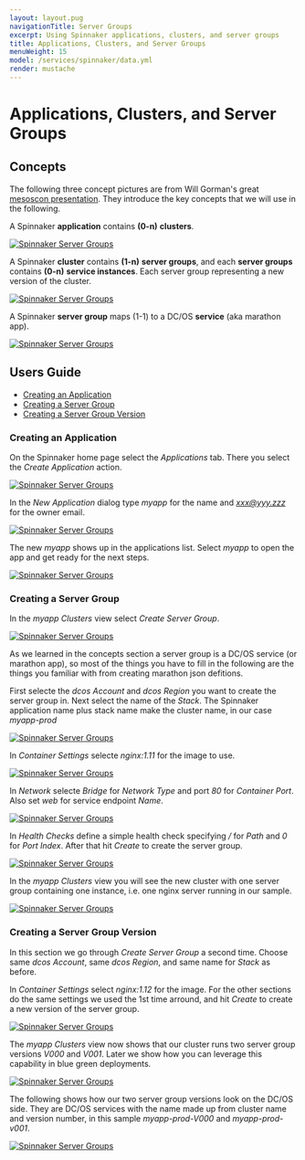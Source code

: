 ```yaml
---
layout: layout.pug
navigationTitle: Server Groups
excerpt: Using Spinnaker applications, clusters, and server groups
title: Applications, Clusters, and Server Groups
menuWeight: 15
model: /services/spinnaker/data.yml
render: mustache
---
```


# Applications, Clusters, and Server Groups

## Concepts

The following three concept pictures are from Will Gorman's great [mesoscon presentation](
http://events.linuxfoundation.org/sites/events/files/slides/Continuous%20Delivery%20for%20DC%3AOS%20%20with%20Spinnaker.pdf). They introduce the key concepts that we will use in the following.

A Spinnaker **application** contains **(0-n)** **clusters**.

[<img src="/services/spinnaker/0.3.0-1.9.2/img/acs-c01.png" alt="Spinnaker Server Groups"/>](/services/spinnaker/0.3.0-1.9.2/img/acs-c01.png)

A Spinnaker **cluster** contains **(1-n)** **server groups**, and each **server groups** contains **(0-n)** **service instances**. Each server group representing a new version of the cluster.

[<img src="/services/spinnaker/0.3.0-1.9.2/img/acs-c02.png" alt="Spinnaker Server Groups"/>](/services/spinnaker/0.3.0-1.9.2/img/acs-c02.png)

A Spinnaker **server group** maps (1-1) to a DC/OS **service** (aka marathon app).

[<img src="/services/spinnaker/0.3.0-1.9.2/img/acs-c03.png" alt="Spinnaker Server Groups"/>](/services/spinnaker/0.3.0-1.9.2/img/acs-c03.png)


## Users Guide

* [Creating an Application](#creating-an-application)
* [Creating a Server Group](#creating-a-server-group)
* [Creating a Server Group Version](#creating-a-new-server-group-version)


### Creating an Application

On the Spinnaker home page select the *Applications* tab. There you select the *Create Application* action.

[<img src="/services/spinnaker/0.3.0-1.9.2/img/acs01.png" alt="Spinnaker Server Groups"/>](/services/spinnaker/0.3.0-1.9.2/img/acs01.png)

In the *New Application* dialog type *myapp* for the name and *xxx@yyy.zzz* for the owner email.

[<img src="/services/spinnaker/0.3.0-1.9.2/img/acs02.png" alt="Spinnaker Server Groups"/>](/services/spinnaker/0.3.0-1.9.2/img/acs02.png)

The new *myapp* shows up in the applications list. Select *myapp* to open the app and get ready for the next steps.

[<img src="/services/spinnaker/0.3.0-1.9.2/img/acs03.png" alt="Spinnaker Server Groups"/>](/services/spinnaker/0.3.0-1.9.2/img/acs03.png)


### Creating a Server Group

In the *myapp* *Clusters* view select *Create Server Group*.

[<img src="/services/spinnaker/0.3.0-1.9.2/img/acs04.png" alt="Spinnaker Server Groups"/>](/services/spinnaker/0.3.0-1.9.2/img/acs04.png)

As we learned in the concepts section a server group is a DC/OS service (or marathon app), so most of the things you have to fill in the following are the things you familiar with from creating marathon json defitions.

First selecte the *dcos Account* and *dcos Region* you want to create the server group in. Next select the name of the *Stack*. The Spinnaker application name plus stack name make the cluster name, in our case *myapp-prod*

[<img src="/services/spinnaker/0.3.0-1.9.2/img/acs05.png" alt="Spinnaker Server Groups"/>](/services/spinnaker/0.3.0-1.9.2/img/acs05.png)

In *Container Settings* selecte *nginx:1.11* for the image to use.

[<img src="/services/spinnaker/0.3.0-1.9.2/img/acs06.png" alt="Spinnaker Server Groups"/>](/services/spinnaker/0.3.0-1.9.2/img/acs06.png)

In *Network* selecte *Bridge* for *Network Type* and port *80* for *Container Port*. Also set *web* for service endpoint *Name*.

[<img src="/services/spinnaker/0.3.0-1.9.2/img/acs07.png" alt="Spinnaker Server Groups"/>](/services/spinnaker/0.3.0-1.9.2/img/acs07.png)

In *Health Checks* define a simple health check specifying */* for *Path* and *0* for *Port Index*. After that hit *Create* to create the server group.

[<img src="/services/spinnaker/0.3.0-1.9.2/img/acs08.png" alt="Spinnaker Server Groups"/>](/services/spinnaker/0.3.0-1.9.2/img/acs08.png)

In the *myapp* *Clusters* view you will see the new cluster with one server group containing one instance, i.e. one nginx server running in our sample.

[<img src="/services/spinnaker/0.3.0-1.9.2/img/acs09.png" alt="Spinnaker Server Groups"/>](/services/spinnaker/0.3.0-1.9.2/img/acs09.png)

### Creating a Server Group Version

In this section we go through *Create Server Group* a second time. Choose same *dcos Account*, same *dcos Region*, and same name for *Stack* as before.

In *Container Settings* select *nginx:1.12* for the image. For the other sections do the same settings we used the 1st time arround, and hit *Create* to create a new version of the server group.

[<img src="/services/spinnaker/0.3.0-1.9.2/img/acs10.png" alt="Spinnaker Server Groups"/>](/services/spinnaker/0.3.0-1.9.2/img/acs10.png)

The *myapp* *Clusters* view now shows that our cluster runs two server group versions *V000* and *V001*. Later we show how you can leverage this capability in blue green deployments.

[<img src="/services/spinnaker/0.3.0-1.9.2/img/acs11.png" alt="Spinnaker Server Groups"/>](/services/spinnaker/0.3.0-1.9.2/img/acs11.png)

The following shows how our two server group versions look on the DC/OS side. They are DC/OS services with the name made up from cluster name and version number, in this sample *myapp-prod-V000* and *myapp-prod-v001*.

[<img src="/services/spinnaker/0.3.0-1.9.2/img/acs12.png" alt="Spinnaker Server Groups"/>](/services/spinnaker/0.3.0-1.9.2/img/acs12.png)
